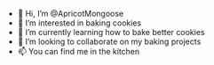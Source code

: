 - 👋 Hi, I’m @ApricotMongoose
- 👀 I’m interested in baking cookies
- 🌱 I’m currently learning how to bake better cookies
- 💞️ I’m looking to collaborate on my baking projects
- 📫 You can find me in the kitchen

<!---
ApricotMongoose/ApricotMongoose is a ✨ special ✨ repository because its `README.md` (this file) appears on your GitHub profile.
You can click the Preview link to take a look at your changes.
--->
